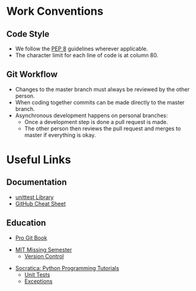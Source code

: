 # Work Conventions
## Code Style
* We follow the [PEP 8](https://www.python.org/dev/peps/pep-0008/) guidelines wherever applicable.
* The character limit for each line of code is at column 80.

## Git Workflow
* Changes to the master branch must always be reviewed by the other person.
* When coding together commits can be made directly to the master branch.
* Asynchronous development happens on personal branches:
  * Once a development step is done a pull request is made.
  * The other person then reviews the pull request and merges to master if everything is okay.

# Useful Links
## Documentation
* [unittest Library](https://docs.python.org/3/library/unittest.html)
* [GitHub Cheat Sheet](https://training.github.com/downloads/github-git-cheat-sheet.pdf)

## Education
* [Pro Git Book](https://git-scm.com/book/en/v2)
- [MIT Missing Semester](https://missing.csail.mit.edu/)
  * [Version Control](https://missing.csail.mit.edu/2020/version-control/)
* [Socratica: Python Programming Tutorials](https://www.youtube.com/watch?v=bY6m6_IIN94&list=PLi01XoE8jYohWFPpC17Z-wWhPOSuh8Er-)
  * [Unit Tests](https://www.youtube.com/watch?v=1Lfv5tUGsn8)
  * [Exceptions](https://www.youtube.com/watch?v=nlCKrKGHSSk)